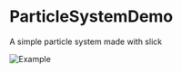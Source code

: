 # ParticleSystemDemo
A simple particle system made with slick

![Example](https://i.imgur.com/4RLl3ug.png "Example")
